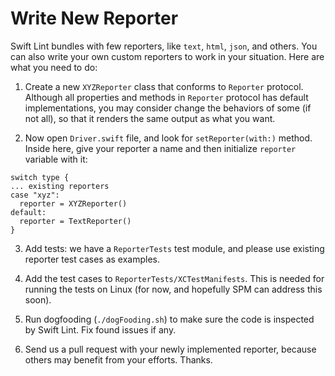 # Write New Reporter

Swift Lint bundles with few reporters, like `text`, `html`, `json`, and others. You can also write your own custom reporters to work in your situation. Here are what you need to do:

1. Create a new `XYZReporter` class that conforms to `Reporter` protocol. Although all properties and methods in `Reporter` protocol has default implementations, you may consider change the behaviors of some (if not all), so that it renders the same output as what you want.

2. Now open `Driver.swift` file, and look for `setReporter(with:)` method. Inside here, give your reporter a name and then initialize `reporter` variable with it:

  ```
  switch type {
  ... existing reporters
  case "xyz":
    reporter = XYZReporter()
  default:
    reporter = TextReporter()
  }
  ```

3. Add tests: we have a `ReporterTests` test module, and please use existing reporter test cases as examples.

4. Add the test cases to `ReporterTests/XCTestManifests`. This is needed for running the tests on Linux (for now, and hopefully SPM can address this soon).

5. Run dogfooding (`./dogFooding.sh`) to make sure the code is inspected by Swift Lint. Fix found issues if any.

6. Send us a pull request with your newly implemented reporter, because others may benefit from your efforts. Thanks.
